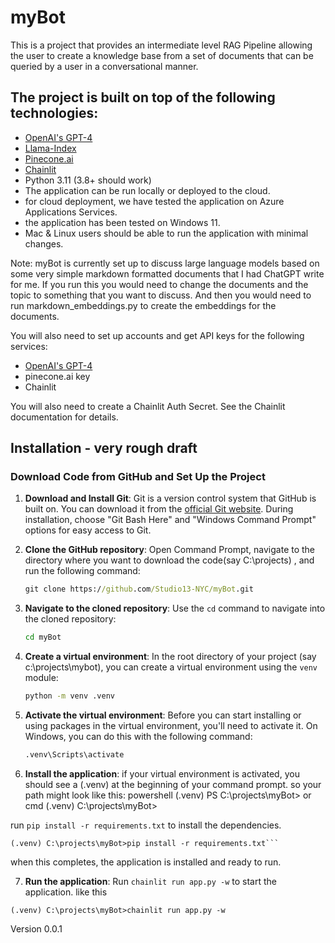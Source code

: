 # myBot
This is a project that provides an intermediate level RAG Pipeline
allowing the user to create a knowledge base from a set of documents
that can be queried by a user in a conversational manner.

## The project is built on top of the following technologies:
- [OpenAI's GPT-4](https://openai.com/blog/openai-api/)
- [Llama-Index](https://gpt-index.readthedocs.io/en/stable/)
- [Pinecone.ai](https://www.pinecone.io/)
- [Chainlit](https://docs.chainlit.io/get-started/overview)
- Python 3.11 (3.8+ should work)    
- The application can be run locally or deployed to the cloud.
- for cloud deployment, we have tested the application on Azure Applications Services.
- the application has been tested on Windows 11. 
- Mac & Linux users should be able to run the application with minimal changes.
 
Note: myBot is currently set up to discuss large language models based on some very simple markdown formatted documents that I had ChatGPT write for me. If you run this you would need to change the documents and the topic to something that you want to discuss. And then you would need to run markdown_embeddings.py to create the embeddings for the documents.

You will also need to set up accounts and get API keys for the following services:
- [OpenAI's GPT-4](https://openai.com/blog/openai-api/)
- pinecone.ai key   
- Chainlit
 
 You will also need to create a Chainlit Auth Secret. See the Chainlit documentation for details.

## Installation - very rough draft

### Download Code from GitHub and Set Up the Project

1. **Download and Install Git**: Git is a version control system that GitHub is built on. You can download it from the [official Git website](https://git-scm.com/downloads). During installation, choose "Git Bash Here" and "Windows Command Prompt" options for easy access to Git.

2. **Clone the GitHub repository**: Open Command Prompt, navigate to the directory where you want to download the code(say C:\projects) , and run the following command:

    ```cmd
    git clone https://github.com/Studio13-NYC/myBot.git
    ```


3. **Navigate to the cloned repository**: Use the `cd` command to navigate into the cloned repository:

    ```cmd
    cd myBot
    ```


4. **Create a virtual environment**: In the root directory of your project (say c:\projects\mybot), you can create a virtual environment using the `venv` module:

    ```cmd
    python -m venv .venv
    ```

5. **Activate the virtual environment**: Before you can start installing or using packages in the virtual environment, you'll need to activate it. On Windows, you can do this with the following command:

    ```cmd
    .venv\Scripts\activate
    ```

6. **Install the application**: 
if your virtual environment is activated, you should see a (.venv) at the beginning of your command prompt.
so your path might look like this: 
powershell
(.venv) PS C:\projects\myBot> 
or
cmd
(.venv) C:\projects\myBot> 

 run `pip install -r requirements.txt` to install the dependencies.
```
(.venv) C:\projects\myBot>pip install -r requirements.txt```
```
 when this completes, the application is installed and ready to run.

7. **Run the application**: 
Run `chainlit run app.py -w` to start the application.
like this 
```
(.venv) C:\projects\myBot>chainlit run app.py -w
```






Version 0.0.1